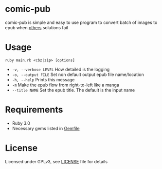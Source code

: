 
# comic-pub

comic-pub is simple and easy to use program to convert batch of images to epub when [others](https://github.com/ciromattia/kcc) solutions fail

# Usage

``ruby main.rb <cbz|zip> [options]``

 - ``-v, --verbose LEVEL`` How detailed is the logging
 - ``-o, --output FILE`` Set non default output epub file name/location
 - ``-h, --help`` Prints this message
 - ``-m`` Make the epub flow from right-to-left like a manga
 - ``--title NAME`` Set the epub title. The default is the input name

# Requirements

* Ruby 3.0
* Necessary gems listed in [Gemfile](Gemfile)

# License

Licensed under GPLv3, see [LICENSE](LICENSE) file for details
